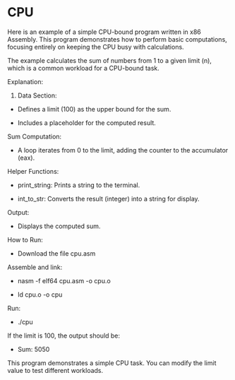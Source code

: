 # CPU
Here is an example of a simple CPU-bound program written in x86 Assembly. This program demonstrates how to perform basic computations, focusing entirely on keeping the CPU busy with calculations.

The example calculates the sum of numbers from 1 to a given limit (n), which is a common workload for a CPU-bound task.

Explanation:

1. Data Section:

  - Defines a limit (100) as the upper bound for the sum.

  - Includes a placeholder for the computed result.
   
Sum Computation:

 - A loop iterates from 0 to the limit, adding the counter to the accumulator (eax).
   
Helper Functions:

 - print_string: Prints a string to the terminal.

 - int_to_str: Converts the result (integer) into a string for display.
   
Output:

 - Displays the computed sum.

How to Run:

 - Download the file cpu.asm

Assemble and link:

 - nasm -f elf64 cpu.asm -o cpu.o
  
 - ld cpu.o -o cpu

Run:

 - ./cpu

If the limit is 100, the output should be:

 - Sum: 5050

This program demonstrates a simple CPU task. You can modify the limit value to test different workloads.
